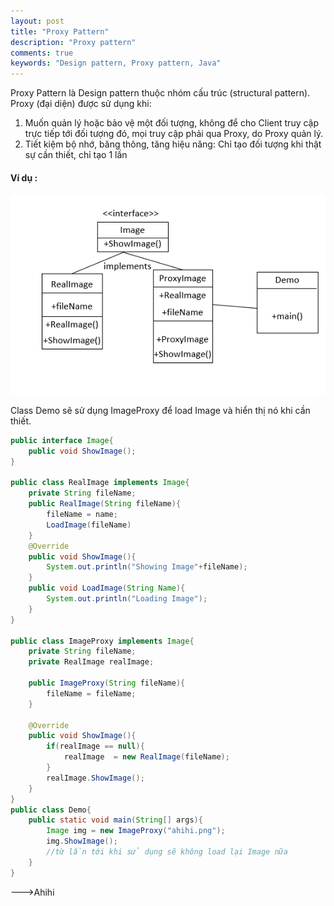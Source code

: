 ```yaml
---
layout: post
title: "Proxy Pattern"
description: "Proxy pattern"
comments: true
keywords: "Design pattern, Proxy pattern, Java"
---
```

Proxy Pattern là Design pattern thuộc nhóm cấu trúc (structural pattern).
Proxy (đại diện) được sử dụng khi: 
1. Muốn quản lý hoặc bảo vệ một đối tượng, không để cho Client truy cập trực tiếp tới đối tượng đó, mọi truy cập phải qua Proxy, do Proxy quản lý. 
2. Tiết kiệm bộ nhớ, băng thông, tăng hiệu năng: Chỉ tạo đối tượng khi thật sự cần thiết, chỉ tạo 1 lần

#### Ví dụ :
![Proxy](/assets/images/Proxy.PNG)


Class Demo sẽ sử dụng ImageProxy để load Image và hiển thị nó khi cần thiết.
```java
public interface Image{
    public void ShowImage();
}

public class RealImage implements Image{
    private String fileName;
    public RealImage(String fileName){
        fileName = name;
        LoadImage(fileName)
    }
    @Override
    public void ShowImage(){
        System.out.println("Showing Image"+fileName);
    }
    public void LoadImage(String Name){
        System.out.println("Loading Image");
    }
}

public class ImageProxy implements Image{
    private String fileName;
    private RealImage realImage;

    public ImageProxy(String fileName){
        fileName = fileName;
    }

    @Override
    public void ShowImage(){
        if(realImage == null){
            realImage  = new RealImage(fileName);
        }
        realImage.ShowImage();
    }
}
public class Demo{
    public static void main(String[] args){
        Image img = new ImageProxy("ahihi.png");
        img.ShowImage();
        //từ lần tới khi sử dụng sẽ không load lại Image nữa
    }
}
```
--->Ahihi